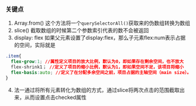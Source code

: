 ### 关键点
1. Array.from()
这个方法将一个`querySelectorAll()`获取来的伪数组转换为数组
2. slice()
截取数组的时候第二个参数索引代表的数不会被返回 
3. display: flex
如果父元素设置了display:flex，那么子元素flex:num表示占据的空间，实际就是
```css
.item{
  flex-grow:1; //属性定义项目的放大比例，默认为0，即如果存在剩余空间，也不放大
  flex-shrink1； //定义了项目的缩小比例，默认为1，即如果空间不足，该项目将缩小
  flex-basis:auto; //定义了在分配多余空间之前，项目占据的主轴空间（main size）。浏览器根据这个属性，计算主轴是否有多余空间。它的默认值为auto，即项目的本来大小。
}
```
4. 法一通过将所有元素转化为数组的方式，通过slice将两次点击的范围截取出来，从而设置点击checked属性